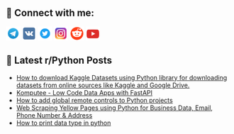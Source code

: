 ## 🔎 Connect with me:
[<img src="https://github.com/bullbesh/bullbesh/blob/main/images/Telegram.png" width="32" height="32" />](https://t.me/bullbesh)
[<img src="https://github.com/bullbesh/bullbesh/blob/main/images/VK.png" width="32" height="32" />](https://vk.com/bullbesh)
[<img src="https://github.com/bullbesh/bullbesh/blob/main/images/Twitter.png" width="32" height="32" />](https://twitter.com/bullbesh1)
[<img src="https://github.com/bullbesh/bullbesh/blob/main/images/Instagram.png" width="32" height="32" />](https://www.instagram.com/bullbesh)
[<img src="https://github.com/bullbesh/bullbesh/blob/main/images/Reddit.png" width="32" height="32" />](https://www.reddit.com/user/bullbesh)
[<img src="https://github.com/bullbesh/bullbesh/blob/main/images/YouTube.png" width="32" height="32" />](https://www.youtube.com/channel/UCtfjRs6uzgq5mfm8S06WTcg)

## 📕 Latest r/Python Posts
<!-- BLOG-POST-LIST:START -->
- [How to download Kaggle Datasets using Python library for downloading datasets from online sources like Kaggle and Google Drive.](https://www.reddit.com/r/Python/comments/y81dyl/how_to_download_kaggle_datasets_using_python/)
- [Komputee - Low Code Data Apps with FastAPI](https://www.reddit.com/r/Python/comments/y80hrn/komputee_low_code_data_apps_with_fastapi/)
- [How to add global remote controls to Python projects](https://www.reddit.com/r/Python/comments/y80gwp/how_to_add_global_remote_controls_to_python/)
- [Web Scraping Yellow Pages using Python for Business Data, Email, Phone Number &amp; Address](https://www.reddit.com/r/Python/comments/y7zqq9/web_scraping_yellow_pages_using_python_for/)
- [How to print data type in python](https://www.reddit.com/r/Python/comments/y7zd9t/how_to_print_data_type_in_python/)
<!-- BLOG-POST-LIST:END -->
